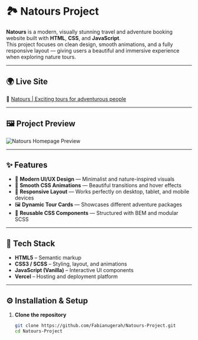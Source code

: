  # 🏞️ Natours Project

**Natours** is a modern, visually stunning travel and adventure booking website built with **HTML**, **CSS**, and **JavaScript**.  
This project focuses on clean design, smooth animations, and a fully responsive layout — giving users a beautiful and immersive experience when exploring nature tours.

---

## 🌍 Live Site
🔗 [Natours | Exciting tours for adventurous people](https://natours-forenoo.vercel.app/)

---

## 🖼️ Project Preview

![Natours Homepage Preview](img/Natours%20Preview.png)


---

## ✨ Features
- 🎨 **Modern UI/UX Design** — Minimalist and nature-inspired visuals  
- 🧭 **Smooth CSS Animations** — Beautiful transitions and hover effects  
- 📱 **Responsive Layout** — Works perfectly on desktop, tablet, and mobile devices  
- 🖼️ **Dynamic Tour Cards** — Showcases different adventure packages  
- 🧾 **Reusable CSS Components** — Structured with BEM and modular SCSS  

---

## 🧩 Tech Stack
- **HTML5** – Semantic markup  
- **CSS3 / SCSS** – Styling, layout, and animations  
- **JavaScript (Vanilla)** – Interactive UI components  
- **Vercel** – Hosting and deployment platform  

---

## ⚙️ Installation & Setup

1. **Clone the repository**
   ```bash
   git clone https://github.com/Fabianugerah/Natours-Project.git
   cd Natours-Project

